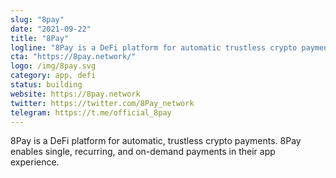 ```yaml
---
slug: "8pay"
date: "2021-09-22"
title: "8Pay"
logline: "8Pay is a DeFi platform for automatic trustless crypto payments."
cta: "https://8pay.network/"
logo: /img/8pay.svg
category: app, defi
status: building
website: https://8pay.network
twitter: https://twitter.com/8Pay_network
telegram: https://t.me/official_8pay
---
```


8Pay is a DeFi platform for automatic, trustless crypto payments. 8Pay enables single, recurring, and on-demand payments in their app experience.
